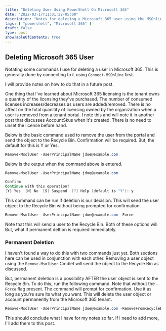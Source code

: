 ```yaml
---
title: "Deleting User Using PowerShell On Microsoft 365"
date: "2022-03-17T11:01:22-05:00"
description: "Notes for deleting a Microsoft 365 user using the MSOnline PowerShell Module."
tags: [ "powershell", "Microsoft 365" ]
draft: false
type: post
showTableOfContents: true
---
```


## Deleting Microsoft 365 User

Notating some commands I use for deleting a user in Microsoft 365. This 
is generally done by connecting to it using ```Connect-MSOnline``` first.

I will provide notes on how to do that in a future post.

One thing that I've learned about Microsoft 365 licensing is the tenant 
owns a quantity of the licensing they've purchased. The number of consumed 
licenses increases/decreases as users are added/removed. There is no 
affect on the total quanitity of licensing owned by the organization when 
a user is removed from a tenant portal. I note this and will note it 
in another post that discusses AccountSkus when it's created. There is 
no need to unset the license before hand. 

Below is the basic command used to remove the user from the portal and 
send the object to the Recycle Bin. Confirmation will be required. 
But, the default for this is Y or Yes.

```powershell
Remove-MsolUser -UserPrincipalName jdoe@example.com
```

Below is the output when the command above is entered.

```powershell
Remove-MsolUser -UserPrincipalName jdoe@example.com

Confirm
Continue with this operation?
[Y] Yes  [N] No  [S] Suspend  [?] Help (default is "Y"): y
```

This command can be run if deletion is our decision. This will send the 
user object to the Recycle Bin without being prompted for confirmation.

```powershell
Remove-MsolUser -UserPrincipalName jdoe@example.com -Force
```

Note that this will send a user to the Recycle Bin. Both of these options 
will. But, what if permanent deltion is required immediately.

### Permanent Deletion

I haven't found a way to do this with two commands just yet. Both sections
here can be used in conjunction with each other. Removing a user object 
using the ```Remove-MsolUser``` Cmdlet will send the object to the Recycle
Bin as discussed.

But, permanent deletion is a possibility AFTER the user object is sent to 
the Recycle Bin. To do this, run the following command. Note that without 
the ```-Force``` flag present. The command will prompt for confirmation. 
Use it as long as you're sure its what you want. This will delete the user 
object or account permanently from the Microsoft 365 tenant.

```powershell
Remove-MsolUser -UserPrincipalName jdoe@example.com -RemoveFromRecycleBin
```

This should conclude what I have for my notes so far. If I need to add more, 
I'll add them to this post.
